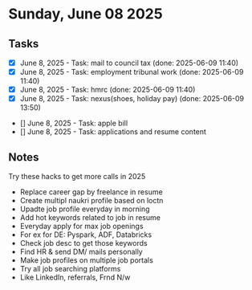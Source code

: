 # Sunday, June 08 2025

## Tasks

- [x] June 8, 2025 - Task: mail to council tax (done: 2025-06-09 11:40)
- [x] June 8, 2025 - Task: employment tribunal work (done: 2025-06-09 11:40)
- [x] June 8, 2025 - Task: hmrc (done: 2025-06-09 11:40)
- [x] June 8, 2025 - Task: nexus(shoes, holiday pay) (done: 2025-06-09 13:50)
- [] June 8, 2025 - Task: apple bill
- [] June 8, 2025 - Task: applications and resume content

## Notes



Try these hacks to get more calls in 2025

- Replace career gap by freelance in resume
- Create multipl naukri profile based on loctn
- Upadte job profile everyday in morning
- Add hot keywords related to job in resume
- Everyday apply for max job openings
- For ex for DE: Pyspark, ADF, Databricks
- Check job desc to get those keywords
- Find HR & send DM/ mails personally
- Make job profiles on multiple job portals
- Try all job searching platforms
- Like LinkedIn, referrals, Frnd N/w